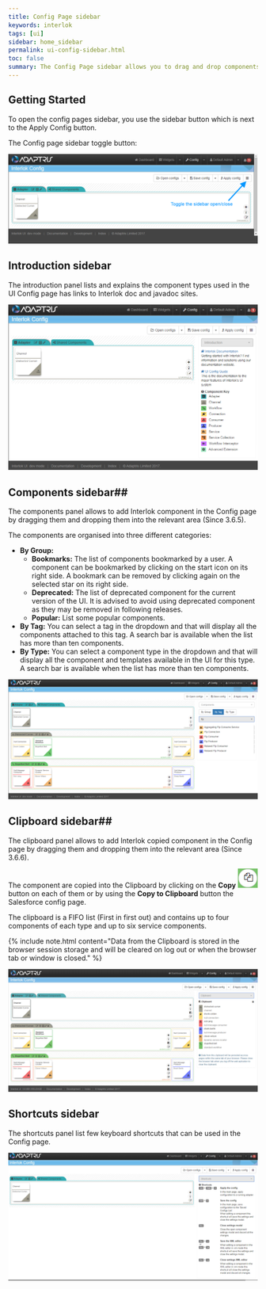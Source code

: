 ```yaml
---
title: Config Page sidebar
keywords: interlok
tags: [ui]
sidebar: home_sidebar
permalink: ui-config-sidebar.html
toc: false
summary: The Config Page sidebar allows you to drag and drop components into your adapter configuration.
---
```


## Getting Started ##

To open the config pages sidebar, you use the sidebar button which is next to the Apply Config button.

The Config page sidebar toggle button:

![Config page sidebar toggle button](./images/ui-user-guide/config-sidebar.png)

## Introduction sidebar ##

The introduction panel lists and explains the component types used in the UI Config page has links to Interlok doc and javadoc sites.

![Config page sidebar intro](./images/ui-user-guide/config-sidebar-intro.png)

## Components sidebar##

The components panel allows to add Interlok component in the Config page by dragging them and dropping them into the relevant area (Since 3.6.5).

The components are organised into three different categories:

  - **By Group:**
    - **Bookmarks:** The list of components bookmarked by a user. A component can be bookmarked by clicking on the start icon on its right side.
	A bookmark can be removed by clicking again on the selected star on its right side.
    - **Deprecated:** The list of deprecated component for the current version of the UI.
	It is advised to avoid using deprecated component as they may be removed in following releases.
    - **Popular:** List some popular components.
  - **By Tag:** You can select a tag in the dropdown and that will display all the components attached to this tag.
  A search bar is available when the list has more than ten components.
  - **By Type:** You can select a component type in the dropdown and that will display all the component and templates available in the UI for this type.
  A search bar is available when the list has more than ten components.


![Config page sidebar components](./images/ui-user-guide/config-sidebar-components.png)

## Clipboard sidebar##

The clipboard panel allows to add Interlok copied component in the Config page by dragging them and dropping them into the relevant area (Since 3.6.6).

The component are copied into the Clipboard by clicking on the **Copy** ![Config copy button](./images/ui-user-guide/config-copy-button.png) button on each of them or by using the **Copy to Clipboard** button the Salesforce config page.

The clipboard is a FIFO list (First in first out) and contains up to four components of each type and up to six service components.

{% include note.html content="Data from the Clipboard is stored in the browser session storage and will be cleared on log out or when the browser tab or window is closed." %}

![Config page sidebar clipboard](./images/ui-user-guide/config-sidebar-clipboard.png)

## Shortcuts sidebar ##

The shortcuts panel list few keyboard shortcuts that can be used in the Config page.

![Config page sidebar shortcuts](./images/ui-user-guide/config-sidebar-shortcuts.png)


